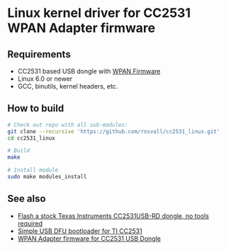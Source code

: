 # Linux kernel driver for CC2531 WPAN Adapter firmware

## Requirements
- CC2531 based USB dongle with [WPAN Firmware](https://github.com/rosvall/cc2531_usb_wpan_adapter)
- Linux 6.0 or newer
- GCC, binutils, kernel headers, etc.

## How to build
```sh
# Check out repo with all sub-modules:
git clone --recursive 'https://github.com/rosvall/cc2531_linux.git' 
cd cc2531_linux

# Build
make

# Install module
sudo make modules_install
```

## See also
 - [Flash a stock Texas Instruments CC2531USB-RD dongle, no tools required](https://github.com/rosvall/cc2531_oem_flasher)
 - [Simple USB DFU bootloader for TI CC2531](https://github.com/rosvall/cc2531_bootloader)
 - [WPAN Adapter firmware for CC2531 USB Dongle](https://github.com/rosvall/cc2531_usb_wpan_adapter)


